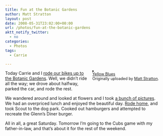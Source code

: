 ```yaml
---
title: Fun at the Botanic Gardens
author: Matt Stratton
layout: post
date: 2008-05-31T23:02:00+00:00
url: /photos/fun-at-the-botanic-gardens
aktt_notify_twitter:
  - no
categories:
  - Photos
tags:
  - Carrie

---
```

<div style="float:right;margin-left:10px;margin-bottom:10px;">
  <a title="photo sharing" href="https://www.flickr.com/photos/mugsy/2540335074/"><img style="border:solid 2px #000000;" src="https://farm3.static.flickr.com/2011/2540335074_17904a365f_m.jpg" alt="" /></a><br /> <span style="font-size:.9em;margin-top:0;"> <a href="https://www.flickr.com/photos/mugsy/2540335074/">Yellow Blues</a><br /> Originally uploaded by <a href="https://www.flickr.com/people/mugsy/">Matt Stratton</a>. </span>
</div>

Today Carrie and I [rode our bikes up to the Botanic Gardens][1]. Well, we didn&#8217;t ride all the way; we drove about halfway, parked the car, and rode the rest.

We wandered around and looked at flowers and I took [a bunch of pictures][2]. We had an overpriced lunch and enjoyed the beautiful day. [Rode home][3], and took Scout to the dog park. Cooked out hamburgers and attempted to recreate the Glenn&#8217;s Diner burger.

All in all, a great Saturday. Tomorrow I&#8217;m going to the Cubs game with my father-in-law, and that&#8217;s about it for the rest of the weekend.

 [1]: https://trail.motionbased.com/trail/activity/5808116
 [2]: https://flickr.com/photos/mugsy/sets/72157605360267668/
 [3]: https://trail.motionbased.com/trail/activity/5808115